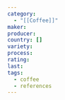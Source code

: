 ```yaml
---
category:
  - "[[Coffee]]"
maker: 
producer: 
country: []
variety: 
process: 
rating: 
last: 
tags:
  - coffee
  - references
---
```

